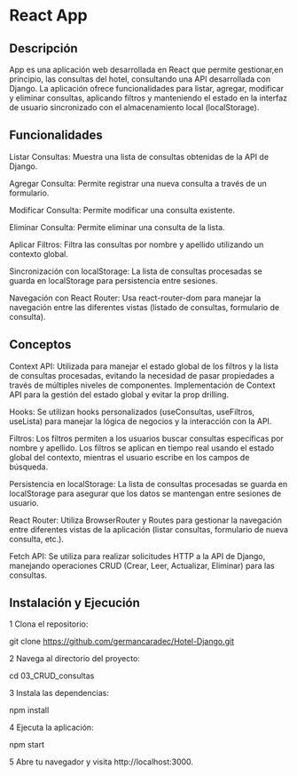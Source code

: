 # React App

## Descripción

App es una aplicación web desarrollada en React que permite gestionar,en principio, las consultas del hotel, consultando una API desarrollada con Django. La aplicación ofrece funcionalidades para listar, agregar, modificar y eliminar consultas, aplicando filtros y manteniendo el estado en la interfaz de usuario sincronizado con el almacenamiento local (localStorage).


## Funcionalidades

Listar Consultas: Muestra una lista de consultas obtenidas de la API de Django.

Agregar Consulta: Permite registrar una nueva consulta a través de un formulario.

Modificar Consulta: Permite modificar una consulta existente.

Eliminar Consulta: Permite eliminar una consulta de la lista.

Aplicar Filtros: Filtra las consultas por nombre y apellido utilizando un contexto global.

Sincronización con localStorage: La lista de consultas procesadas se guarda en localStorage para persistencia entre sesiones.

Navegación con React Router: Usa react-router-dom para manejar la navegación entre las diferentes vistas (listado de consultas, formulario de consulta).


## Conceptos

Context API: Utilizada para manejar el estado global de los filtros y la lista de consultas procesadas, evitando la necesidad de pasar propiedades a través de múltiples niveles de componentes.
Implementación de Context API para la gestión del estado global y evitar la prop drilling.

Hooks: Se utilizan hooks personalizados (useConsultas, useFiltros, useLista) para manejar la lógica de negocios y la interacción con la API.

Filtros: Los filtros permiten a los usuarios buscar consultas específicas por nombre y apellido. Los filtros se aplican en tiempo real usando el estado global del contexto, mientras el usuario escribe en los campos de búsqueda.


Persistencia en localStorage: La lista de consultas procesadas se guarda en localStorage para asegurar que los datos se mantengan entre sesiones de usuario.

React Router: Utiliza BrowserRouter y Routes para gestionar la navegación entre diferentes vistas de la aplicación (listar consultas, formulario de nueva consulta, etc.).

Fetch API: Se utiliza para realizar solicitudes HTTP a la API de Django, manejando operaciones CRUD (Crear, Leer, Actualizar, Eliminar) para las consultas.


## Instalación y Ejecución

1 Clona el repositorio:

git clone https://github.com/germancaradec/Hotel-Django.git

2 Navega al directorio del proyecto:

cd 03_CRUD_consultas

3 Instala las dependencias:

npm install

4 Ejecuta la aplicación:

npm start

5 Abre tu navegador y visita http://localhost:3000.
